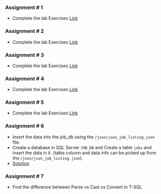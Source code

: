 ### Assignment # 1

- Complete the lab Exercises [Link](/Assignments/labs/Assignment-01/)

### Assignment # 2

- Complete the lab Exercises [Link](/Assignments/labs/Assignment-02/)

### Assignment # 3

- Complete the lab Exercises [Link](/Assignments/labs/Assignment-03/)

### Assignment # 4

- Complete the lab Exercises [Link](/Assignments/labs/Assignment-04/)
### Assignment # 5

- Complete the lab Exercises [Link](/Assignments/labs/Assignment-05/)

### Assignment # 6

- Insert the data into the job_db using the `/json/json_job_listing.json` file.
- Create a database  in SQL Server `JOB_DB` and Create a table `jobs` and insert the data in it. (table column and data info can be picked up from the `/json/json_job_listing.json`).
- [Solution](/jobzila_jobs_db.sql)


### Assignment # 7
- Find the difference between Parse vs Cast vs Convert in T-SQL




